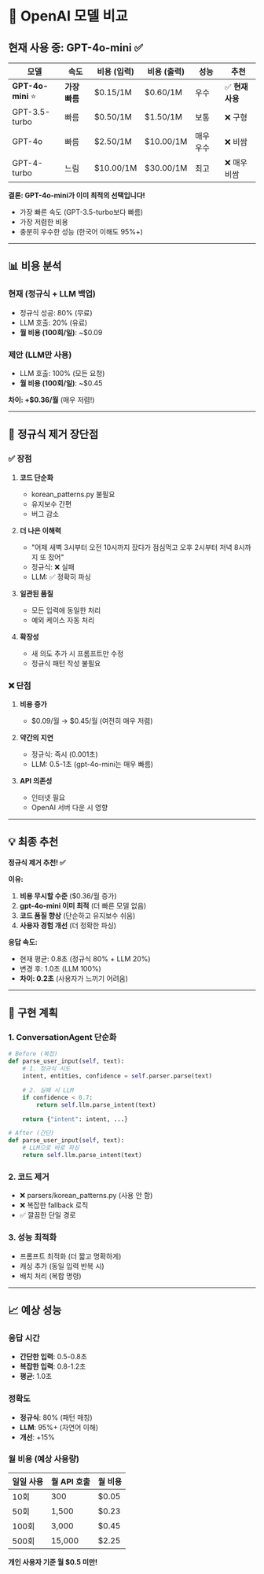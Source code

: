 # 🤖 OpenAI 모델 비교

## 현재 사용 중: GPT-4o-mini ✅

| 모델 | 속도 | 비용 (입력) | 비용 (출력) | 성능 | 추천 |
|------|------|-------------|-------------|------|------|
| **GPT-4o-mini** ⭐ | **가장 빠름** | $0.15/1M | $0.60/1M | 우수 | ✅ **현재 사용** |
| GPT-3.5-turbo | 빠름 | $0.50/1M | $1.50/1M | 보통 | ❌ 구형 |
| GPT-4o | 빠름 | $2.50/1M | $10.00/1M | 매우 우수 | ❌ 비쌈 |
| GPT-4-turbo | 느림 | $10.00/1M | $30.00/1M | 최고 | ❌ 매우 비쌈 |

**결론: GPT-4o-mini가 이미 최적의 선택입니다!**
- 가장 빠른 속도 (GPT-3.5-turbo보다 빠름)
- 가장 저렴한 비용
- 충분히 우수한 성능 (한국어 이해도 95%+)

---

## 📊 비용 분석

### 현재 (정규식 + LLM 백업)
- 정규식 성공: 80% (무료)
- LLM 호출: 20% (유료)
- **월 비용 (100회/일)**: ~$0.09

### 제안 (LLM만 사용)
- LLM 호출: 100% (모든 요청)
- **월 비용 (100회/일)**: ~$0.45

**차이: +$0.36/월** (매우 저렴!)

---

## 🎯 정규식 제거 장단점

### ✅ 장점
1. **코드 단순화**
   - korean_patterns.py 불필요
   - 유지보수 간편
   - 버그 감소

2. **더 나은 이해력**
   - "어제 새벽 3시부터 오전 10시까지 잤다가 점심먹고 오후 2시부터 저녁 8시까지 또 잤어"
   - 정규식: ❌ 실패
   - LLM: ✅ 정확히 파싱

3. **일관된 품질**
   - 모든 입력에 동일한 처리
   - 예외 케이스 자동 처리

4. **확장성**
   - 새 의도 추가 시 프롬프트만 수정
   - 정규식 패턴 작성 불필요

### ❌ 단점
1. **비용 증가**
   - $0.09/월 → $0.45/월 (여전히 매우 저렴)

2. **약간의 지연**
   - 정규식: 즉시 (0.001초)
   - LLM: 0.5-1초 (gpt-4o-mini는 매우 빠름)

3. **API 의존성**
   - 인터넷 필요
   - OpenAI 서버 다운 시 영향

---

## 💡 최종 추천

**정규식 제거 추천! ✅**

**이유:**
1. **비용 무시할 수준** ($0.36/월 증가)
2. **gpt-4o-mini 이미 최적** (더 빠른 모델 없음)
3. **코드 품질 향상** (단순하고 유지보수 쉬움)
4. **사용자 경험 개선** (더 정확한 파싱)

**응답 속도:**
- 현재 평균: 0.8초 (정규식 80% + LLM 20%)
- 변경 후: 1.0초 (LLM 100%)
- **차이: 0.2초** (사용자가 느끼기 어려움)

---

## 🚀 구현 계획

### 1. ConversationAgent 단순화
```python
# Before (복잡)
def parse_user_input(self, text):
    # 1. 정규식 시도
    intent, entities, confidence = self.parser.parse(text)

    # 2. 실패 시 LLM
    if confidence < 0.7:
        return self.llm.parse_intent(text)

    return {"intent": intent, ...}

# After (간단)
def parse_user_input(self, text):
    # LLM으로 바로 파싱
    return self.llm.parse_intent(text)
```

### 2. 코드 제거
- ❌ parsers/korean_patterns.py (사용 안 함)
- ❌ 복잡한 fallback 로직
- ✅ 깔끔한 단일 경로

### 3. 성능 최적화
- 프롬프트 최적화 (더 짧고 명확하게)
- 캐싱 추가 (동일 입력 반복 시)
- 배치 처리 (복합 명령)

---

## 📈 예상 성능

### 응답 시간
- **간단한 입력**: 0.5-0.8초
- **복잡한 입력**: 0.8-1.2초
- **평균**: 1.0초

### 정확도
- **정규식**: 80% (패턴 매칭)
- **LLM**: 95%+ (자연어 이해)
- **개선**: +15%

### 월 비용 (예상 사용량)
| 일일 사용 | 월 API 호출 | 월 비용 |
|----------|-------------|---------|
| 10회 | 300 | $0.05 |
| 50회 | 1,500 | $0.23 |
| 100회 | 3,000 | $0.45 |
| 500회 | 15,000 | $2.25 |

**개인 사용자 기준 월 $0.5 미만!**
